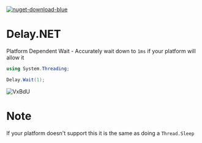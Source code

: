 [![nuget-download-blue](https://user-images.githubusercontent.com/54571583/217700276-a8730c9a-c96e-47bd-a63a-d4a2874b572a.png)](https://www.nuget.org/packages/Delay.NET/)

# Delay.NET

Platform Dependent Wait - Accurately wait down to `1ms` if your platform will allow it


```cs
using System.Threading;
```

```cs
Delay.Wait(1);
```

![VxBdU](https://user-images.githubusercontent.com/54571583/217691901-a6289ef7-408c-40b3-80fe-c40e70cda7ac.png)

# Note

If your platform doesn't support this it is the same as doing a `Thread.Sleep`
